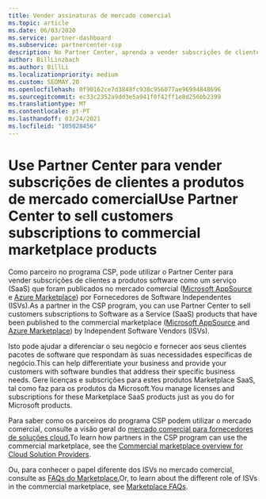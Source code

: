 ```yaml
---
title: Vender assinaturas de mercado comercial
ms.topic: article
ms.date: 06/03/2020
ms.service: partner-dashboard
ms.subservice: partnercenter-csp
description: No Partner Center, aprenda a vender subscrições de clientes a produtos SaaS publicados no mercado comercial por Fornecedores de Software Independentes (ISVs).
author: BillLinzbach
ms.author: BillLi
ms.localizationpriority: medium
ms.custom: SEOMAY.20
ms.openlocfilehash: 0f90162ce7d3848fc930c956077ae96994848696
ms.sourcegitcommit: ec33c2352a9dd3e5a941f0f42ff1e8d256bb2399
ms.translationtype: MT
ms.contentlocale: pt-PT
ms.lasthandoff: 03/24/2021
ms.locfileid: "105028456"
---
```

# <a name="use-partner-center-to-sell-customers-subscriptions-to-commercial-marketplace-products"></a><span data-ttu-id="56c2c-103">Use Partner Center para vender subscrições de clientes a produtos de mercado comercial</span><span class="sxs-lookup"><span data-stu-id="56c2c-103">Use Partner Center to sell customers subscriptions to commercial marketplace products</span></span>

<span data-ttu-id="56c2c-104">Como parceiro no programa CSP, pode utilizar o Partner Center para vender subscrições de clientes a produtos software como um serviço (SaaS) que foram publicados no mercado comercial ([Microsoft AppSource](https://appsource.microsoft.com/) e [Azure Marketplace](https://azuremarketplace.microsoft.com/)) por Fornecedores de Software Independentes (ISVs).</span><span class="sxs-lookup"><span data-stu-id="56c2c-104">As a partner in the CSP program, you can use Partner Center to sell customers subscriptions to Software as a Service (SaaS) products that have been published to the commercial marketplace ([Microsoft AppSource](https://appsource.microsoft.com/) and [Azure Marketplace](https://azuremarketplace.microsoft.com/)) by Independent Software Vendors (ISVs).</span></span>

<span data-ttu-id="56c2c-105">Isto pode ajudar a diferenciar o seu negócio e fornecer aos seus clientes pacotes de software que respondam às suas necessidades específicas de negócio.</span><span class="sxs-lookup"><span data-stu-id="56c2c-105">This can help differentiate your business and provide your customers with software bundles that address their specific business needs.</span></span> <span data-ttu-id="56c2c-106">Gere licenças e subscrições para estes produtos Marketplace SaaS, tal como faz para os produtos da Microsoft.</span><span class="sxs-lookup"><span data-stu-id="56c2c-106">You manage licenses and subscriptions for these Marketplace SaaS products just as you do for Microsoft products.</span></span>

<span data-ttu-id="56c2c-107">Para saber como os parceiros do programa CSP podem utilizar o mercado comercial, consulte a visão geral do [mercado comercial para fornecedores de soluções cloud.](csp-commercial-marketplace-overview.md)</span><span class="sxs-lookup"><span data-stu-id="56c2c-107">To learn how partners in the CSP program can use the commercial marketplace, see the [Commercial marketplace overview for Cloud Solution Providers](csp-commercial-marketplace-overview.md).</span></span>

<span data-ttu-id="56c2c-108">Ou, para conhecer o papel diferente dos ISVs no mercado comercial, consulte as [FAQs do Marketplace.](/azure/marketplace/marketplace-faq-publisher-guide)</span><span class="sxs-lookup"><span data-stu-id="56c2c-108">Or, to learn about the different role of ISVs in the commercial marketplace, see [Marketplace FAQs](/azure/marketplace/marketplace-faq-publisher-guide).</span></span>